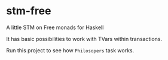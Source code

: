 # stm-free
A little STM on Free monads for Haskell

It has basic possibilities to work with TVars within transactions.

Run this project to see how `Philosopers` task works.